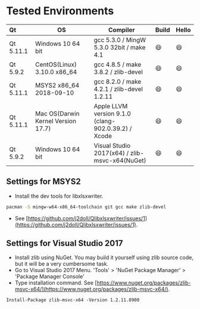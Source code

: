 # Tested Environments

| Qt        | OS                                 | Compiler                                            | Build   | Hello   |
| :-------- | ---------------------------------- | --------------------------------------------------- | ------- | ------- |
| Qt 5.11.1 | Windows 10 64 bit                  | gcc 5.3.0 / MingW 5.3.0 32bit / make 4.1            | :smile: | :smile: |
| Qt 5.9.2  | CentOS(Linux) 3.10.0 x86_64        | gcc 4.8.5 / make 3.8.2 / zlib-devel                 | :smile: | :smile: |
| Qt 5.11.1 | MSYS2 x86_64 2018-09-10            | gcc 8.2.0 / make 4.2.1 / zlib-devel 1.2.11          | :smile: | :smile: |
| Qt 5.11.1 | Mac OS(Darwin Kernel Version 17.7) | Apple LLVM version 9.1.0 (clang-902.0.39.2) / Xcode | :smile: | :smile: |
| Qt 5.9.2  | Windows 10 64 bit                  | Visual Studio 2017(x64) / zlib-msvc-x64(NuGet)      | :smile: | :smile: |

## Settings for MSYS2
- Install the dev tools for libxlsxwriter.
```bash
pacman -S mingw-w64-x86_64-toolchain git gcc make zlib-devel
```
- See [https://github.com/j2doll/Qlibxlsxwriter/issues/1](https://github.com/j2doll/Qlibxlsxwriter/issues/1).

## Settings for Visual Studio 2017
- Install zlib using NuGet. You may build it yourself using zlib source code, but it will be a very cumbersome task.
- Go to Visual Studio 2017 Menu. 'Tools' > 'NuGet Package Manager' > 'Package Manager Console'
- Type installation command. See [https://www.nuget.org/packages/zlib-msvc-x64/](https://www.nuget.org/packages/zlib-msvc-x64/).
```
Install-Package zlib-msvc-x64 -Version 1.2.11.8900
```
